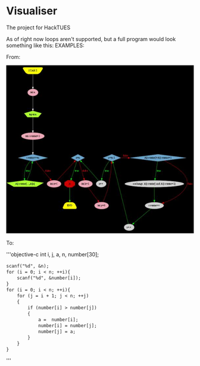 # Visualiser
The project for HackTUES

As of right now loops aren't supported, but a full program would look something like this:
EXAMPLES:

From:

![bubble_sort_image](https://github.com/rokn/Visualiser/blob/master/Examples/bubble_sort_example.jpg)

To:

'''objective-c
    int i, j, a, n, number[30];

    scanf("%d", &n);
    for (i = 0; i < n; ++i){
        scanf("%d", &number[i]);
    }
    for (i = 0; i < n; ++i){
        for (j = i + 1; j < n; ++j)
        {
            if (number[i] > number[j])
            {
                a =  number[i];
                number[i] = number[j];
                number[j] = a;
            }
        }
    }
'''